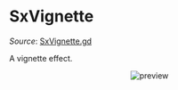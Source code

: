 # SxVignette

*Source*: [SxVignette.gd](../../../nodes/fx/screen-effects/SxVignette/SxVignette.gd)

A vignette effect.

<p align="center">
    <img src="../../images/nodes/SxVignette.gif" alt="preview" />
</p>